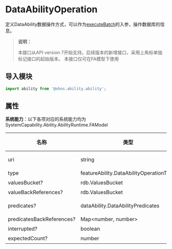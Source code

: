 # DataAbilityOperation

定义DataAbility数据操作方式，可以作为[executeBatch](js-apis-inner-ability-dataAbilityHelper.md#dataabilityhelperexecutebatch)的入参，操作数据库的信息。

> **说明：**
> 
> 本接口从API version 7开始支持。后续版本的新增接口，采用上角标单独标记接口的起始版本。
> 本接口仅可在FA模型下使用

## 导入模块

```ts
import ability from '@ohos.ability.ability';
```

## 属性

**系统能力**：以下各项对应的系统能力均为SystemCapability.Ability.AbilityRuntime.FAModel

| 名称       | 类型     |     必填|       说明      |
| --------  | --------    | --------| --------        |
| uri   | string |      是    | 指示待处理的DataAbility。例：'dataability:///com.example.xxx.xxxx'。  |
| type   | featureAbility.DataAbilityOperationType |      是    | 指示数据操作类型。  |
| valuesBucket?   |  rdb.ValuesBucket |      否    | 指示要操作的数据值。  |
| valueBackReferences?   | rdb.ValuesBucket |      否    | 指示包含一组键值对的valuesBucket对象。  |
| predicates?   | dataAbility.DataAbilityPredicates |      否    | 指示要设置的筛选条件。如果此参数为空，则操作所有数据记录。  |
| predicatesBackReferences?   | Map\<number, number> |      否    | 指示用作谓词中筛选条件的反向引用。  |
| interrupted?   | boolean |      否    | 指示是否可以中断批处理操作。  |
| expectedCount?   | number |      否    | 指示要更新或删除的预期行数。  |
